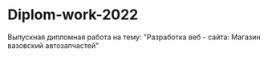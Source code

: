 # Diplom-work-2022
Выпускная дипломная работа на тему: "Разработка веб - сайта: Магазин вазовский автозапчастей"
